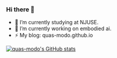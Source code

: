 ### Hi there 👋

- 🔭 I’m currently studying at NJUSE.
- 🌱 I’m currently working on embodied ai.
- ⚡ My blog: quas-modo.github.io

[![quas-modo's GitHub stats](https://github-readme-stats.vercel.app/api?username=quas-modo)](https://github.com/anuraghazra/github-readme-stats)

<!--
**quas-modo/quas-modo** is a ✨ _special_ ✨ repository because its `README.md` (this file) appears on your GitHub profile.

Here are some ideas to get you started:

- 🔭 I’m currently working on ...
- 🌱 I’m currently learning ...
- 👯 I’m looking to collaborate on ...
- 🤔 I’m looking for help with ...
- 💬 Ask me about ...
- 📫 How to reach me: ...
- 😄 Pronouns: ...
- ⚡ Fun fact: ...
-->
